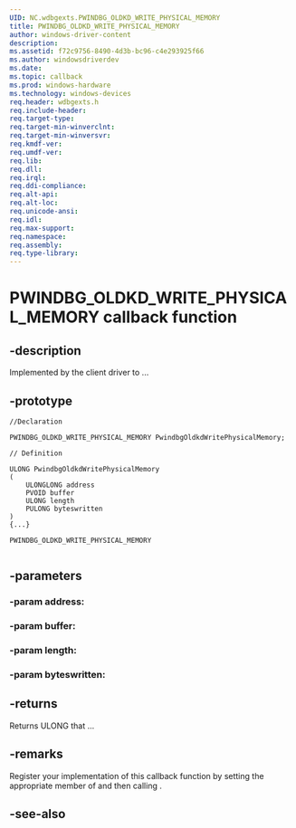```yaml
---
UID: NC.wdbgexts.PWINDBG_OLDKD_WRITE_PHYSICAL_MEMORY
title: PWINDBG_OLDKD_WRITE_PHYSICAL_MEMORY
author: windows-driver-content
description: 
ms.assetid: f72c9756-8490-4d3b-bc96-c4e293925f66
ms.author: windowsdriverdev
ms.date: 
ms.topic: callback
ms.prod: windows-hardware
ms.technology: windows-devices
req.header: wdbgexts.h
req.include-header:
req.target-type:
req.target-min-winverclnt:
req.target-min-winversvr:
req.kmdf-ver:
req.umdf-ver:
req.lib:
req.dll:
req.irql: 
req.ddi-compliance:
req.alt-api:
req.alt-loc:
req.unicode-ansi:
req.idl:
req.max-support:
req.namespace:
req.assembly:
req.type-library:
---
```


# PWINDBG_OLDKD_WRITE_PHYSICAL_MEMORY callback function

## -description

Implemented by the client driver to ... 

## -prototype

```
//Declaration

PWINDBG_OLDKD_WRITE_PHYSICAL_MEMORY PwindbgOldkdWritePhysicalMemory; 

// Definition

ULONG PwindbgOldkdWritePhysicalMemory 
(
	ULONGLONG address
	PVOID buffer
	ULONG length
	PULONG byteswritten
)
{...}

PWINDBG_OLDKD_WRITE_PHYSICAL_MEMORY 


```

## -parameters

### -param address: 
### -param buffer: 
### -param length: 
### -param byteswritten: 



## -returns

Returns ULONG that ...

## -remarks

Register your implementation of this callback function by setting the appropriate member of <!-- REPLACE ME --> and then calling <!-- REPLACE ME -->.


## -see-also